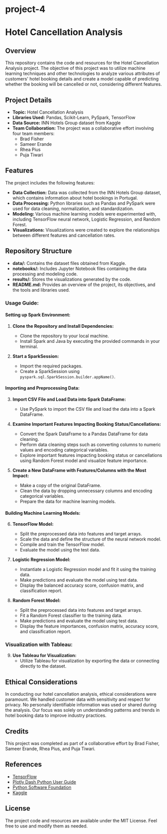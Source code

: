 
# project-4

# Hotel Cancellation Analysis

## Overview 
This repository contains the code and resources for the Hotel Cancellation Analysis project. The objective of this project was to utilize machine learning techniques and other technologies to analyze various attributes of customers' hotel booking details and create a model capable of predicting whether the booking will be cancelled or not, considering different features.

## Project Details
- **Topic:** Hotel Cancellation Analysis
- **Libraries Used:** Pandas, Scikit-Learn, PySpark, TensorFlow
- **Data Source:** INN Hotels Group dataset from Kaggle
- **Team Collaboration:** The project was a collaborative effort involving four team members:
  - Brad Fisher
  - Sameer Erande
  - Rhea Pius
  - Puja Tiwari

## Features
The project includes the following features:

- **Data Collection:** Data was collected from the INN Hotels Group dataset, which contains information about hotel bookings in Portugal.
- **Data Processing:** Python libraries such as Pandas and PySpark were used for data cleaning, normalization, and standardization.
- **Modeling:** Various machine learning models were experimented with, including TensorFlow neural network, Logistic Regression, and Random Forest.
- **Visualizations:** Visualizations were created to explore the relationships between different features and cancellation rates.

## Repository Structure
- **data/:** Contains the dataset files obtained from Kaggle.
- **notebooks/:** Includes Jupyter Notebook files containing the data processing and modeling code.
- **results/:** Stores the visualizations generated by the code.
- **README.md:** Provides an overview of the project, its objectives, and the tools and libraries used.


### Usage Guide:

#### Setting up Spark Environment:

1. **Clone the Repository and Install Dependencies:**
   - Clone the repository to your local machine.
   - Install Spark and Java by executing the provided commands in your terminal.

2. **Start a SparkSession:**
   - Import the required packages.
   - Create a SparkSession using `pyspark.sql.SparkSession.builder.appName()`.

#### Importing and Preprocessing Data:

3. **Import CSV File and Load Data into Spark DataFrame:**
   - Use PySpark to import the CSV file and load the data into a Spark DataFrame.

4. **Examine Important Features Impacting Booking Status/Cancellations:**
   - Convert the Spark DataFrame to a Pandas DataFrame for data cleaning.
   - Perform data cleaning steps such as converting columns to numeric values and encoding categorical variables.
   - Explore important features impacting booking status or cancellations using Random Forest model and visualize feature importance.

5. **Create a New DataFrame with Features/Columns with the Most Impact:**
   - Make a copy of the original DataFrame.
   - Clean the data by dropping unnecessary columns and encoding categorical variables.
   - Prepare the data for machine learning models.

#### Building Machine Learning Models:

6. **TensorFlow Model:**
   - Split the preprocessed data into features and target arrays.
   - Scale the data and define the structure of the neural network model.
   - Compile and train the TensorFlow model.
   - Evaluate the model using the test data.

7. **Logistic Regression Model:**
   - Instantiate a Logistic Regression model and fit it using the training data.
   - Make predictions and evaluate the model using test data.
   - Display the balanced accuracy score, confusion matrix, and classification report.

8. **Random Forest Model:**
   - Split the preprocessed data into features and target arrays.
   - Fit a Random Forest classifier to the training data.
   - Make predictions and evaluate the model using test data.
   - Display the feature importances, confusion matrix, accuracy score, and classification report.

### Visualization with Tableau:

9. **Use Tableau for Visualization:**
   - Utilize Tableau for visualization by exporting the data or connecting directly to the dataset.


## Ethical Considerations
In conducting our hotel cancellation analysis, ethical considerations were paramount. We handled customer data with sensitivity and respect for privacy. No personally identifiable information was used or shared during the analysis. Our focus was solely on understanding patterns and trends in hotel booking data to improve industry practices.

## Credits
This project was completed as part of a collaborative effort by Brad Fisher, Sameer Erande, Rhea Pius, and Puja Tiwari.

## References
- [TensorFlow](https://www.tensorflow.org/)
- [Plotly Dash Python User Guide](https://dash.plotly.com/)
- [Python Software Foundation](https://pypi.org/project/folium/)
- [Kaggle](https://www.kaggle.com/)

## License
The project code and resources are available under the MIT License. Feel free to use and modify them as needed.

